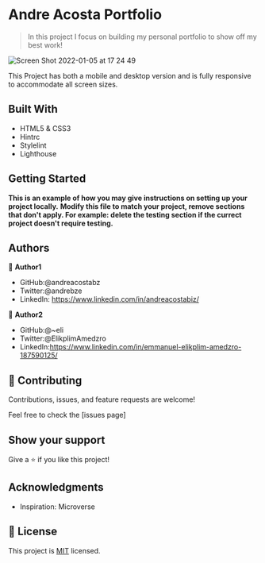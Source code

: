 # Andre Acosta Portfolio

> In this project I focus on building my personal portfolio to show off
my best work!

![Screen Shot 2022-01-05 at 17 24 49](https://user-images.githubusercontent.com/90656697/148305351-145b9ffc-6bfc-4e75-a228-e2bf3c9843d3.png)

This Project has both a mobile and desktop version and is fully responsive
to accommodate all screen sizes.

## Built With

- HTML5 & CSS3
- Hintrc
- Stylelint
- Lighthouse



## Getting Started

**This is an example of how you may give instructions on setting up your project locally.**
**Modify this file to match your project, remove sections that don't apply. For example: delete the testing section if the currect project doesn't require testing.**


## Authors

👤 **Author1**

- GitHub:@andreacostabz
- Twitter:@andrebze
- LinkedIn: https://www.linkedin.com/in/andreacostabiz/

👤 **Author2**

- GitHub:@~eli
- Twitter:@ElikplimAmedzro
- LinkedIn:https://www.linkedin.com/in/emmanuel-elikplim-amedzro-187590125/



## 🤝 Contributing

Contributions, issues, and feature requests are welcome!

Feel free to check the [issues page]

## Show your support

Give a ⭐️ if you like this project!

## Acknowledgments

- Inspiration: Microverse

## 📝 License


This project is [MIT](./LICENSE) licensed.


